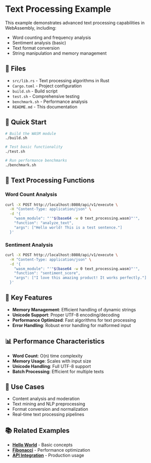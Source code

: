 # Text Processing Example

This example demonstrates advanced text processing capabilities in WebAssembly, including:

- Word counting and frequency analysis
- Sentiment analysis (basic)
- Text format conversion
- String manipulation and memory management

## 📁 Files

- `src/lib.rs` - Text processing algorithms in Rust
- `Cargo.toml` - Project configuration
- `build.sh` - Build script
- `test.sh` - Comprehensive testing
- `benchmark.sh` - Performance analysis
- `README.md` - This documentation

## 🚀 Quick Start

```bash
# Build the WASM module
./build.sh

# Test basic functionality
./test.sh

# Run performance benchmarks
./benchmark.sh
```

## 📖 Text Processing Functions

### Word Count Analysis
```bash
curl -X POST http://localhost:8080/api/v1/execute \
  -H "Content-Type: application/json" \
  -d '{
    "wasm_module": "'"$(base64 -w 0 text_processing.wasm)"'",
    "function": "analyze_text",
    "args": ["Hello world! This is a test sentence."]
  }'
```

### Sentiment Analysis
```bash
curl -X POST http://localhost:8080/api/v1/execute \
  -H "Content-Type: application/json" \
  -d '{
    "wasm_module": "'"$(base64 -w 0 text_processing.wasm)"'",
    "function": "sentiment_score",
    "args": ["I love this amazing product! It works perfectly."]
  }'
```

## 🔧 Key Features

- **Memory Management**: Efficient handling of dynamic strings
- **Unicode Support**: Proper UTF-8 encoding/decoding
- **Performance Optimized**: Fast algorithms for text processing
- **Error Handling**: Robust error handling for malformed input

## 📊 Performance Characteristics

- **Word Count**: O(n) time complexity
- **Memory Usage**: Scales with input size
- **Unicode Handling**: Full UTF-8 support
- **Batch Processing**: Efficient for multiple texts

## 🎯 Use Cases

- Content analysis and moderation
- Text mining and NLP preprocessing
- Format conversion and normalization
- Real-time text processing pipelines

## 📚 Related Examples

- **[Hello World](../hello-world/)** - Basic concepts
- **[Fibonacci](../fibonacci/)** - Performance optimization
- **[API Integration](../api-integration/)** - Production usage